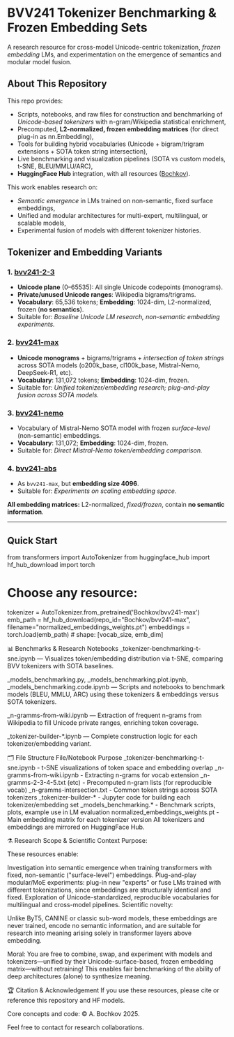 # BVV241 Tokenizer Benchmarking & Frozen Embedding Sets

A research resource for cross-model Unicode-centric tokenization, *frozen embedding* LMs, and experimentation on the emergence of semantics and modular model fusion.

## About This Repository

This repo provides:

- Scripts, notebooks, and raw files for construction and benchmarking of *Unicode-based tokenizers* with n-gram/Wikipedia statistical enrichment,
- Precomputed, **L2-normalized, frozen embedding matrices** (for direct plug-in as nn.Embedding),
- Tools for building hybrid vocabularies (Unicode + bigram/trigram extensions + SOTA token string intersection),
- Live benchmarking and visualization pipelines (SOTA vs custom models, t-SNE, BLEU/MMLU/ARC),
- **HuggingFace Hub** integration, with all resources ([Bochkov](https://huggingface.co/Bochkov)).

This work enables research on:

- *Semantic emergence* in LMs trained on non-semantic, fixed surface embeddings,
- Unified and modular architectures for multi-expert, multilingual, or scalable models,
- Experimental fusion of models with different tokenizer histories.


## Tokenizer and Embedding Variants

### 1. [bvv241-2-3](https://huggingface.co/Bochkov/bvv241-2-3)
- **Unicode plane** (0–65535): All single Unicode codepoints (monograms).
- **Private/unused Unicode ranges**: Wikipedia bigrams/trigrams.
- **Vocabulary**: 65,536 tokens; **Embedding**: 1024-dim, L2-normalized, frozen (**no semantics**).
- Suitable for: *Baseline Unicode LM research, non-semantic embedding experiments.*

### 2. [bvv241-max](https://huggingface.co/Bochkov/bvv241-max)
- **Unicode monograms** + bigrams/trigrams + *intersection of token strings* across SOTA models (o200k_base, cl100k_base, Mistral-Nemo, DeepSeek-R1, etc).
- **Vocabulary**: 131,072 tokens; **Embedding**: 1024-dim, frozen.
- Suitable for: *Unified tokenizer/embedding research; plug-and-play fusion across SOTA models.*

### 3. [bvv241-nemo](https://huggingface.co/Bochkov/bvv241-nemo)
- Vocabulary of Mistral-Nemo SOTA model with frozen *surface-level* (non-semantic) embeddings.
- **Vocabulary**: 131,072; **Embedding**: 1024-dim, frozen.
- Suitable for: *Direct Mistral-Nemo token/embedding comparison.*

### 4. [bvv241-abs](https://huggingface.co/Bochkov/bvv241-abs)
- As `bvv241-max`, but **embedding size 4096**.
- Suitable for: *Experiments on scaling embedding space.*

**All embedding matrices:** L2-normalized, *fixed/frozen*, contain **no semantic information**.

---

## Quick Start

from transformers import AutoTokenizer
from huggingface_hub import hf_hub_download
import torch

# Choose any resource:
tokenizer = AutoTokenizer.from_pretrained('Bochkov/bvv241-max')
emb_path = hf_hub_download(repo_id="Bochkov/bvv241-max", filename="normalized_embeddings_weights.pt")
embeddings = torch.load(emb_path)  # shape: [vocab_size, emb_dim]

📊 Benchmarks & Research Notebooks
_tokenizer-benchmarking-t-sne.ipynb
— Visualizes token/embedding distribution via t-SNE, comparing BVV tokenizers with SOTA baselines.

_models_benchmarking.py, _models_benchmarking.plot.ipynb, _models_benchmarking.code.ipynb
— Scripts and notebooks to benchmark models (BLEU, MMLU, ARC) using these tokenizers & embeddings versus SOTA tokenizers.

_n-gramms-from-wiki.ipynb
— Extraction of frequent n-grams from Wikipedia to fill Unicode private ranges, enriching token coverage.

_tokenizer-builder-*.ipynb
— Complete construction logic for each tokenizer/embedding variant.

🗂️ File Structure
File/Notebook	Purpose
_tokenizer-benchmarking-t-sne.ipynb	- t-SNE visualizations of token space and embedding overlap
_n-gramms-from-wiki.ipynb	- Extracting n-grams for vocab extension
_n-gramms-2-3-4-5.txt (etc)	- Precomputed n-gram lists (for reproducible vocab)
_n-gramms-intersection.txt	- Common token strings across SOTA tokenizers
_tokenizer-builder-*	- Jupyter code for building each tokenizer/embedding set
_models_benchmarking.*	- Benchmark scripts, plots, example use in LM evaluation
normalized_embeddings_weights.pt	- Main embedding matrix for each tokenizer version
All tokenizers and embeddings are mirrored on HuggingFace Hub.

⚗️ Research Scope & Scientific Context
Purpose:

These resources enable:

Investigation into semantic emergence when training transformers with fixed, non-semantic ("surface-level") embeddings.
Plug-and-play modular/MoE experiments: plug-in new "experts" or fuse LMs trained with different tokenizations, since embeddings are structurally identical and fixed.
Exploration of Unicode-standardized, reproducible vocabularies for multilingual and cross-model pipelines.
Scientific novelty:

Unlike ByT5, CANINE or classic sub-word models, these embeddings are never trained, encode no semantic information, and are suitable for research into meaning arising solely in transformer layers above embedding.

Moral: You are free to combine, swap, and experiment with models and tokenizers—unified by their Unicode-surface-based, frozen embedding matrix—without retraining! This enables fair benchmarking of the ability of deep architectures (alone) to synthesize meaning.

🏆 Citation & Acknowledgement
If you use these resources, please cite or reference this repository and HF models.

Core concepts and code: © A. Bochkov 2025.

Feel free to contact for research collaborations.


